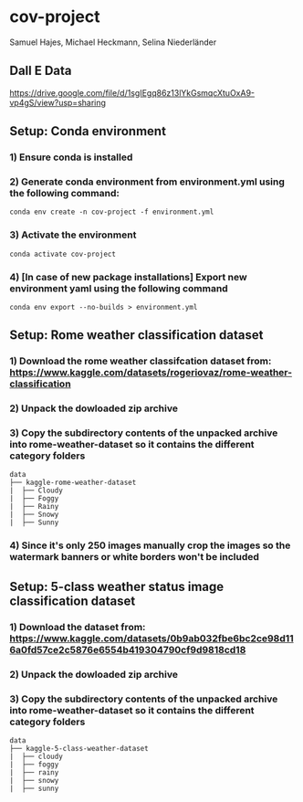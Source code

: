 # cov-project
Samuel Hajes, Michael Heckmann, Selina Niederländer

## Dall E Data
https://drive.google.com/file/d/1sgIEgq86z13lYkGsmqcXtuOxA9-vp4gS/view?usp=sharing

## Setup: Conda environment

### 1) Ensure conda is installed
### 2) Generate conda environment from environment.yml using the following command: 
```
conda env create -n cov-project -f environment.yml
```

### 3) Activate the environment
```
conda activate cov-project
```

### 4) [In case of new package installations] Export new environment yaml using the following command
```
conda env export --no-builds > environment.yml
```


## Setup: Rome weather classification dataset

### 1) Download the rome weather classifcation dataset from: https://www.kaggle.com/datasets/rogeriovaz/rome-weather-classification
### 2) Unpack the dowloaded zip archive 
### 3) Copy the subdirectory contents of the unpacked archive into rome-weather-dataset so it contains the different category folders 
```
data
├── kaggle-rome-weather-dataset
|  ├── Cloudy
|  ├── Foggy
|  ├── Rainy
|  ├── Snowy
|  ├── Sunny
```
### 4) Since it's only 250 images manually crop the images so the watermark banners or white borders won't be included



## Setup: 5-class weather status image classification dataset

### 1) Download the dataset from: https://www.kaggle.com/datasets/0b9ab032fbe6bc2ce98d116a0fd57ce2c5876e6554b419304790cf9d9818cd18 
### 2) Unpack the dowloaded zip archive 
### 3) Copy the subdirectory contents of the unpacked archive into rome-weather-dataset so it contains the different category folders 
```
data
├── kaggle-5-class-weather-dataset
|  ├── cloudy
|  ├── foggy
|  ├── rainy
|  ├── snowy
|  ├── sunny
```